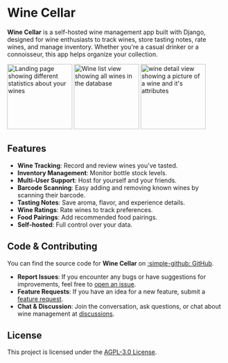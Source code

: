 # Wine Cellar

**Wine Cellar** is a self-hosted wine management app built with Django, designed for wine enthusiasts to track wines, store tasting notes, rate wines, and manage inventory. Whether you're a casual drinker or a connoisseur, this app helps organize your collection.

<img src="https://github.com/user-attachments/assets/315280b8-9f87-45fd-ab88-507d88aef362" height="150" alt="Landing page showing different statistics about your wines">
<img src="https://github.com/user-attachments/assets/645855e4-3c22-4253-9d59-9fd76f7f4c05" height="150" alt="Wine list view showing all wines in the database">
<img src="https://github.com/user-attachments/assets/dec2345b-e276-43bf-aac9-e667f3a535b3" height="150" alt="wine detail view showing a picture of a wine and it's attributes">

## Features

- **Wine Tracking**: Record and review wines you've tasted.
- **Inventory Management**: Monitor bottle stock levels.
- **Multi-User Support**: Host for yourself and your friends.
- **Barcode Scanning**: Easy adding and removing known wines by scanning their
barcode.
- **Tasting Notes**: Save aroma, flavor, and experience details.
- **Wine Ratings**: Rate wines to track preferences.
- **Food Pairings**: Add recommended food pairings.
- **Self-hosted**: Full control over your data.

## Code & Contributing

You can find the source code for **Wine Cellar** on <a href="https://github.com/the-broke-sommeliers/wine-cellar" target="_blank">:simple-github: GitHub</a>.

- **Report Issues**: If you encounter any bugs or have suggestions for improvements, feel free to <a href="https://github.com/the-broke-sommeliers/wine-cellar/issues" target="_blank">open an issue</a>.
- **Feature Requests**: If you have an idea for a new feature, submit a <a href="https://github.com/the-broke-sommeliers/wine-cellar/issues" target="_blank">feature request</a>.
- **Chat & Discussion**: Join the conversation, ask questions, or chat about wine management at <a href="https://github.com/the-broke-sommeliers/wine-cellar/discussions" target="_blank">discussions</a>.

## License

This project is licensed under the <a href="https://opensource.org/licenses/AGPL-3.0" target="_blank">AGPL-3.0 License</a>.
